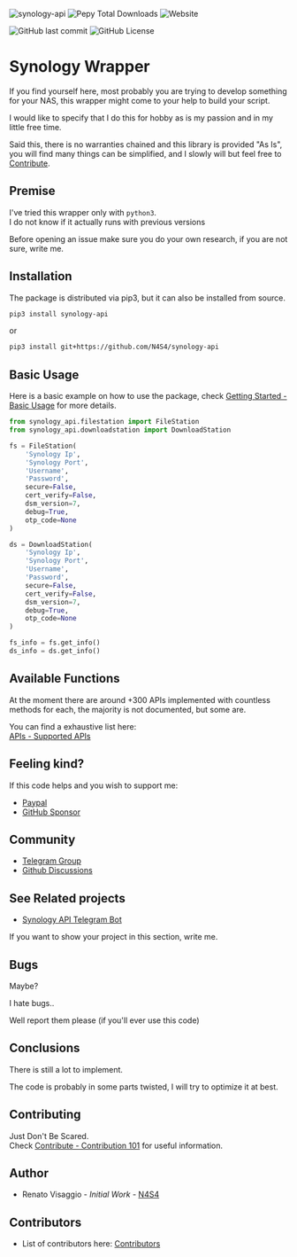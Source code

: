 
![synology-api](https://user-images.githubusercontent.com/33936751/100731387-99fffc00-33cb-11eb-833c-b6ab87177651.jpg)
<img alt="Pepy Total Downloads" src="https://img.shields.io/pepy/dt/synology-api?color=blue">
<img alt="Website" src="https://img.shields.io/website?url=https%3A%2F%2Fn4s4.github.io%2Fsynology-api&label=docs&color=green">

<img alt="GitHub last commit" src="https://img.shields.io/github/last-commit/n4s4/synology-api">
<img alt="GitHub License" src="https://img.shields.io/github/license/n4s4/synology-api">


# Synology Wrapper

If you find yourself here, most probably you are trying to develop something for your NAS, this wrapper might come to your help to build your script.

I would like to specify that I do this for hobby as is my passion and in my little free time.

Said this, there is no warranties chained and this library is provided "As Is", you will find many things can be simplified, and I slowly will but feel free to [Contribute](https://n4s4.github.io/synology-api/docs/contribute).
 
## Premise

I've tried this wrapper only with `python3`.  
I do not know if it actually runs with previous versions 

Before opening an issue make sure you do your own research, if you are not sure, write me.

## Installation

The package is distributed via pip3, but it can also be installed from source.

```bash
pip3 install synology-api
```

or

```bash
pip3 install git+https://github.com/N4S4/synology-api
```


## Basic Usage
Here is a basic example on how to use the package, check [Getting Started - Basic Usage](https://n4s4.github.io/synology-api/docs/getting-started/usage) for more details.

```python
from synology_api.filestation import FileStation
from synology_api.downloadstation import DownloadStation

fs = FileStation(
    'Synology Ip',
    'Synology Port',
    'Username',
    'Password',
    secure=False,
    cert_verify=False,
    dsm_version=7,
    debug=True,
    otp_code=None
)

ds = DownloadStation(
    'Synology Ip',
    'Synology Port',
    'Username',
    'Password',
    secure=False,
    cert_verify=False,
    dsm_version=7,
    debug=True,
    otp_code=None
)

fs_info = fs.get_info()
ds_info = ds.get_info()

```

## Available Functions

At the moment there are around +300 APIs implemented with countless methods for each, the majority is not documented, but some are.  

You can find a exhaustive list here:  
[APIs - Supported APIs](https://n4s4.github.io/synology-api/docs/apis) 

## Feeling kind?
If this code helps and you wish to support me:
- [Paypal](https://paypal.me/ren4s4)
- [GitHub Sponsor](https://github.com/sponsors/N4S4)

## Community
- [Telegram Group](https://t.me/SynologyApi)
- [Github Discussions](https://github.com/N4S4/synology-api/discussions)

## See Related projects

- [Synology API Telegram Bot](https://github.com/N4S4/synology-api-telegram-bot)

If you want to show your project in this section, write me.

## Bugs

Maybe? 

I hate bugs..

Well report them please (if you'll ever use this code)

## Conclusions

There is still a lot to implement.

The code is probably in some parts twisted, I will try to optimize it at best.

## Contributing

Just Don't Be Scared.  
Check [Contribute - Contribution 101](https://n4s4.github.io/synology-api/docs/contribute) for useful information.

## Author

- Renato Visaggio - _Initial_ _Work_ - [N4S4](https://github.com/N4S4)

## Contributors

- List of contributors here: [Contributors](https://github.com/N4S4/synology-api/graphs/contributors)

